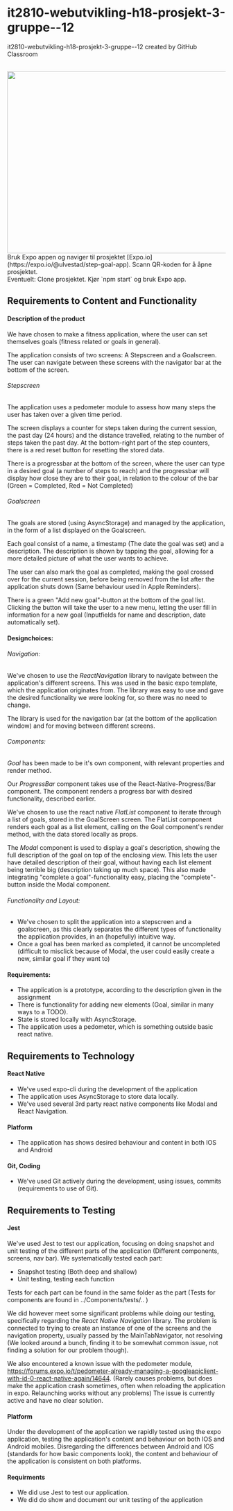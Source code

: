 # it2810-webutvikling-h18-prosjekt-3-gruppe--12
it2810-webutvikling-h18-prosjekt-3-gruppe--12 created by GitHub Classroom

<br>
<img src="http://folk.ntnu.no/simenul/image.jpg" width="600" height="420" >
<br>
Bruk Expo appen og naviger til prosjektet [Expo.io](https://expo.io/@ulvestad/step-goal-app). Scann QR-koden for å åpne prosjektet.
<br>
Eventuelt: Clone prosjektet. Kjør `npm start` og bruk Expo app.
<br>

## Requirements to Content and Functionality


#### Description of the product
We have chosen to make a fitness application, where the user can set themselves goals (fitness related or goals in general).

The application consists of two screens: A Stepscreen and a Goalscreen. The user can navigate between these screens with the navigator bar at the bottom of the screen.

###### Stepscreen

The application uses a pedometer module to assess how many steps the user has taken over a given time period.

The screen displays a counter for steps taken during the current session, the past day (24 hours) and the distance travelled, relating to the number of steps taken the past day. At the bottom-right part of the step counters, there is a red reset button for resetting the stored data.

There is a progressbar at the bottom of the screen, where the user can type in a desired goal (a number of steps to reach) and the progressbar will display how close they are to their goal, in relation to the colour of the bar (Green = Completed, Red = Not Completed)

###### Goalscreen

The goals are stored (using AsyncStorage) and managed by the application, in the form of a list displayed on the Goalscreen.

Each goal consist of a name, a timestamp (The date the goal was set) and a description. The description is shown by tapping the goal, allowing for a more detailed picture of what the user wants to achieve.

The user can also mark the goal as completed, making the goal crossed over for the current session, before being removed from the list after the application shuts down (Same behaviour used in Apple Reminders).

There is a green "Add new goal"-button at the bottom of the goal list. Clicking the button will take the user to a new menu, letting the user fill in information for a new goal (Inputfields for name and description, date automatically set).

#### Designchoices:

###### Navigation:

We've chosen to use the *ReactNavigation* library to navigate between the application's different screens. This was used in the basic expo template, which the application originates from. The library was easy to use and gave the desired functionality we were looking for, so there was no need to change.

The library is used for the navigation bar (at the bottom of the application window) and for moving between different screens.

###### Components:

*Goal* has been made to be it's own component, with relevant properties and render method.

Our *ProgressBar* component takes use of the React-Native-Progress/Bar component. The component renders a progress bar with desired functionality, described earlier.

We've chosen to use the react native *FlatList* component to iterate through a list of goals, stored in the GoalScreen screen. The FlatList component renders each goal as a list element, calling on the Goal component's render method, with the data stored locally as props.

The *Modal* component is used to display a goal's description, showing the full description of the goal on top of the enclosing view. This lets the user have detailed description of their goal, without having each list element being terrible big (description taking up much space). This also made integrating "complete a goal"-functionality easy, placing the "complete"-button inside the Modal component.

###### Functionality and Layout:

- We've chosen to split the application into a stepscreen and a goalscreen, as this clearly separates the different types of functionality the application provides, in an (hopefully) intuitive way.
- Once a goal has been marked as completed, it cannot be uncompleted (difficult to misclick because of Modal, the user could easily create a new, similar goal if they want to)

#### Requirements:

 - The application is a prototype, according to the description given in the assignment
 - There is functionality for adding new elements (Goal, similar in many ways to a TODO).
 - State is stored locally with AsyncStorage.
 - The application uses a pedometer, which is something outside basic react native.

## Requirements to Technology

#### React Native

- We've used expo-cli during the development of the application
- The application uses AsyncStorage to store data locally.
- We've used several 3rd party react native components like Modal and React Navigation.

#### Platform

- The application has shows desired behaviour and content in both IOS and Android

#### Git, Coding

- We've used Git actively during the development,  using issues, commits (requirements to use of Git).

## Requirements to Testing

#### Jest

We've used Jest to test our application, focusing on doing snapshot and unit testing of the different parts of the application (Different components, screens, nav bar). We systematically tested each part:

- Snapshot testing (Both deep and shallow)
- Unit testing, testing each function

Tests for each part can be found in the same folder as the part (Tests for components are found in ../Components/tests/.. )

We did however meet some significant problems while doing our testing, specifically regarding the *React Native Navigation* library. The problem is connected to trying to create an instance of one of the screens and the navigation property, usually passed by the MainTabNavigator, not resolving (We looked around a bunch, finding it to be somewhat common issue, not finding a solution for our problem though).

We also encountered a known issue with the pedometer module, https://forums.expo.io/t/pedometer-already-managing-a-googleapiclient-with-id-0-react-native-again/14644.
(Rarely causes problems, but does make the application crash sometimes, often when reloading the application in expo. Relaunching works without any problems) The issue is currently active and have no clear solution.

#### Platform

Under the development of the application we rapidly tested using the expo application, testing the application's content and behaviour on both IOS and Android mobiles. Disregarding the differences between Android and IOS (standards for how basic components look), the content and behaviour of the application is consistent on both platforms.

#### Requirments

- We did use Jest to test our application.
- We did do show and document our unit testing of the application
